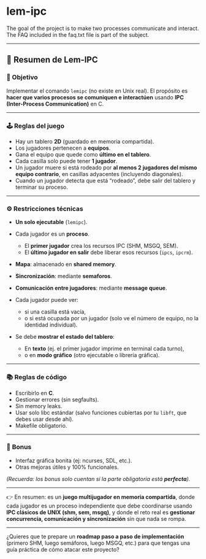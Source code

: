 # lem-ipc
The goal of the project is to make two processes communicate and interact. The FAQ included in the faq.txt file is part of the subject.

---

## 📌 **Resumen de Lem-IPC**

### 🎯 Objetivo

Implementar el comando `lemipc` (no existe en Unix real).
El propósito es **hacer que varios procesos se comuniquen e interactúen** usando **IPC (Inter-Process Communication)** en C.

---

### 🕹️ **Reglas del juego**

* Hay un tablero **2D** (guardado en memoria compartida).
* Los jugadores pertenecen a **equipos**.
* Gana el equipo que quede como **último en el tablero**.
* Cada casilla solo puede tener **1 jugador**.
* Un jugador muere si está rodeado por **al menos 2 jugadores del mismo equipo contrario**, en casillas adyacentes (incluyendo diagonales).
* Cuando un jugador detecta que está “rodeado”, debe salir del tablero y terminar su proceso.

---

### ⚙️ **Restricciones técnicas**

* **Un solo ejecutable** (`lemipc`).
* Cada jugador es un **proceso**.

  * El **primer jugador** crea los recursos IPC (SHM, MSGQ, SEM).
  * El **último jugador en salir** debe liberar esos recursos (`ipcs`, `ipcrm`).
* **Mapa**: almacenado en **shared memory**.
* **Sincronización**: mediante **semaforos**.
* **Comunicación entre jugadores**: mediante **message queue**.
* Cada jugador puede ver:

  * si una casilla está vacía,
  * o si está ocupada por un jugador (solo ve el número de equipo, no la identidad individual).
* Se debe **mostrar el estado del tablero**:

  * En **texto** (ej. el primer jugador imprime en terminal cada turno),
  * o en **modo gráfico** (otro ejecutable o librería gráfica).

---

### 📚 **Reglas de código**

* Escribirlo en **C**.
* Gestionar errores (sin segfaults).
* Sin memory leaks.
* Usar solo libc estándar (salvo funciones cubiertas por tu `libft`, que debes usar desde ahí).
* Makefile obligatorio.

---

### 🎨 **Bonus**

* Interfaz gráfica bonita (ej: ncurses, SDL, etc.).
* Otras mejoras útiles y 100% funcionales.

*(Recuerda: los bonus solo cuentan si la parte obligatoria está **perfecta**).*

---

👉 En resumen: es un **juego multijugador en memoria compartida**, donde cada jugador es un proceso independiente que debe coordinarse usando **IPC clásicos de UNIX (shm, sem, msgq)**, y donde el reto real es **gestionar concurrencia, comunicación y sincronización** sin que nada se rompa.

---

¿Quieres que te prepare un **roadmap paso a paso de implementación** (primero SHM, luego semáforos, luego MSGQ, etc.) para que tengas una guía práctica de cómo atacar este proyecto?

